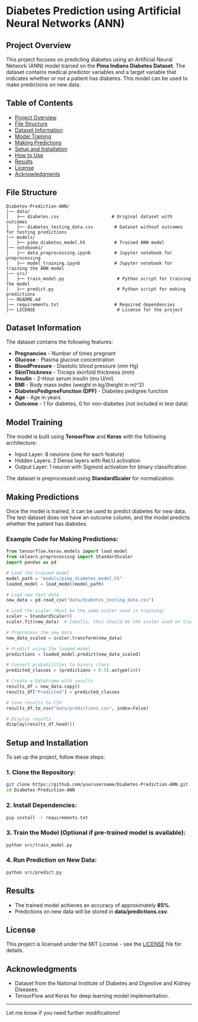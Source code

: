 # Diabetes Prediction using Artificial Neural Networks (ANN)

## Project Overview
This project focuses on predicting diabetes using an Artificial Neural Network (ANN) model trained on the **Pima Indians Diabetes Dataset**. The dataset contains medical predictor variables and a target variable that indicates whether or not a patient has diabetes. This model can be used to make predictions on new data.

## Table of Contents
- [Project Overview](#project-overview)
- [File Structure](#file-structure)
- [Dataset Information](#dataset-information)
- [Model Training](#model-training)
- [Making Predictions](#making-predictions)
- [Setup and Installation](#setup-and-installation)
- [How to Use](#how-to-use)
- [Results](#results)
- [License](#license)
- [Acknowledgments](#acknowledgments)

## File Structure
```
Diabetes-Prediction-ANN/
│── data/
│   ├── diabetes.csv                    # Original dataset with outcomes
│   ├── diabetes_testing_data.csv        # Dataset without outcomes for testing predictions
│── models/
│   ├── pima_diabetes_model.h5           # Trained ANN model
│── notebooks/
│   ├── data_preprocessing.ipynb         # Jupyter notebook for preprocessing
│   ├── model_training.ipynb             # Jupyter notebook for training the ANN model
│── src/
│   ├── train_model.py                    # Python script for training the model
│   ├── predict.py                        # Python script for making predictions
│── README.md
│── requirements.txt                     # Required dependencies
│── LICENSE                               # License for the project
```

## Dataset Information
The dataset contains the following features:
- **Pregnancies** - Number of times pregnant
- **Glucose** - Plasma glucose concentration
- **BloodPressure** - Diastolic blood pressure (mm Hg)
- **SkinThickness** - Triceps skinfold thickness (mm)
- **Insulin** - 2-Hour serum insulin (mu U/ml)
- **BMI** - Body mass index (weight in kg/(height in m)^2)
- **DiabetesPedigreeFunction (DPF)** - Diabetes pedigree function
- **Age** - Age in years
- **Outcome** - 1 for diabetes, 0 for non-diabetes (not included in test data)

## Model Training
The model is built using **TensorFlow** and **Keras** with the following architecture:
- Input Layer: 8 neurons (one for each feature)
- Hidden Layers: 2 Dense layers with ReLU activation
- Output Layer: 1 neuron with Sigmoid activation for binary classification

The dataset is preprocessed using **StandardScaler** for normalization.

## Making Predictions
Once the model is trained, it can be used to predict diabetes for new data. The test dataset does not have an outcome column, and the model predicts whether the patient has diabetes.

### Example Code for Making Predictions:
```python
from tensorflow.keras.models import load_model
from sklearn.preprocessing import StandardScaler
import pandas as pd

# Load the trained model
model_path = "models/pima_diabetes_model.h5"
loaded_model = load_model(model_path)

# Load new test data
new_data = pd.read_csv("data/diabetes_testing_data.csv")

# Load the scaler (Must be the same scaler used in training)
scaler = StandardScaler()
scaler.fit(new_data)  # Ideally, this should be the scaler used on training data

# Preprocess the new data
new_data_scaled = scaler.transform(new_data)

# Predict using the loaded model
predictions = loaded_model.predict(new_data_scaled)

# Convert probabilities to binary class
predicted_classes = (predictions > 0.5).astype(int)

# Create a DataFrame with results
results_df = new_data.copy()
results_df["Predicted"] = predicted_classes

# Save results to CSV
results_df.to_csv("data/predictions.csv", index=False)

# Display results
display(results_df.head())
```

## Setup and Installation
To set up the project, follow these steps:

### 1. Clone the Repository:
```sh
git clone https://github.com/yourusername/Diabetes-Prediction-ANN.git
cd Diabetes-Prediction-ANN
```

### 2. Install Dependencies:
```sh
pip install -r requirements.txt
```

### 3. Train the Model (Optional if pre-trained model is available):
```sh
python src/train_model.py
```

### 4. Run Prediction on New Data:
```sh
python src/predict.py
```

## Results
- The trained model achieves an accuracy of approximately **85%**.
- Predictions on new data will be stored in **data/predictions.csv**.

## License
This project is licensed under the MIT License - see the [LICENSE](LICENSE) file for details.

## Acknowledgments
- Dataset from the National Institute of Diabetes and Digestive and Kidney Diseases.
- TensorFlow and Keras for deep learning model implementation.

---
Let me know if you need further modifications!

